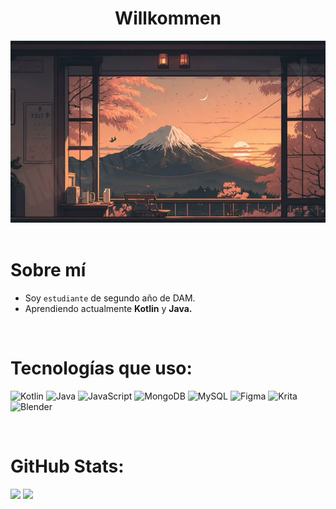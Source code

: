 <!-- Presentación y banner -->
<div align = "center">
    <h1>Willkommen</h1>
    <img src= "https://github.com/navfer/navfer/blob/main/fuji.jpg">
</div>
<br>

<!-- Sobre mi -->
# Sobre mí  
- Soy `estudiante` de segundo año de DAM.
- Aprendiendo actualmente **Kotlin** y **Java.**

<!--Tecnologías utilizadas -->
<br>    

# Tecnologías que uso:  

![Kotlin](https://img.shields.io/badge/kotlin-%237F52FF.svg?style=for-the-badge&logo=kotlin&logoColor=white) ![Java](https://img.shields.io/badge/java-%23ED8B00.svg?style=for-the-badge&logo=openjdk&logoColor=white) ![JavaScript](https://img.shields.io/badge/javascript-%23323330.svg?style=for-the-badge&logo=javascript&logoColor=%23F7DF1E) ![MongoDB](https://img.shields.io/badge/MongoDB-%234ea94b.svg?style=for-the-badge&logo=mongodb&logoColor=white) ![MySQL](https://img.shields.io/badge/mysql-4479A1.svg?style=for-the-badge&logo=mysql&logoColor=white) ![Figma](https://img.shields.io/badge/figma-%23F24E1E.svg?style=for-the-badge&logo=figma&logoColor=white) ![Krita](https://img.shields.io/badge/Krita-203759?style=for-the-badge&logo=krita&logoColor=EEF37B) ![Blender](https://img.shields.io/badge/blender-%23F5792A.svg?style=for-the-badge&logo=blender&logoColor=white)

<!--Porcentaje lenguajes -->
<br>    

# GitHub Stats:  

![](https://nirzak-streak-stats.vercel.app/?user=navfer&theme=dark&hide_border=false)
![](https://github-readme-stats.vercel.app/api/top-langs/?username=navfer&theme=dark&hide_border=false&include_all_commits=false&count_private=true&layout=compact)

